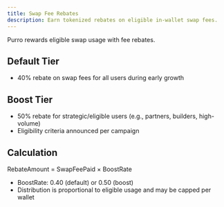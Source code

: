 ```yaml
---
title: Swap Fee Rebates
description: Earn tokenized rebates on eligible in-wallet swap fees.
---
```


Purro rewards eligible swap usage with fee rebates.

## Default Tier
- 40% rebate on swap fees for all users during early growth

## Boost Tier
- 50% rebate for strategic/eligible users (e.g., partners, builders, high-volume)
- Eligibility criteria announced per campaign

## Calculation
RebateAmount = SwapFeePaid × BoostRate

- BoostRate: 0.40 (default) or 0.50 (boost)
- Distribution is proportional to eligible usage and may be capped per wallet